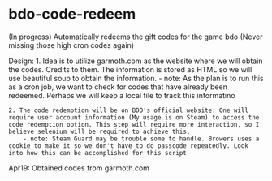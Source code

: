 # bdo-code-redeem
(In progress) Automatically redeems the gift codes for the game bdo (Never missing those high cron codes again)



Design:
    1. Idea is to utilize garmoth.com as the website where we will obtain the codes. Credits to them. The information is stored as HTML so we will use beautiful soup to obtain the information.
        - note: As the plan is to run this as a cron job, we want to check
        for codes that have already been redeemed. Perhaps we will keep a 
        local file to track this informatino

    2. The code redemption will be on BDO's official website. One will require user account information (My usage is on Steam) to access the code redemption option. This step will require more interaction, so I believe selenium will be required to achieve this,
        - note: Steam Guard may be trouble some to handle. Browers uses a cookie to make it so we don't have to do passcode repeatedly. Look into how this can be accomplished for this script


Apr19: Obtained codes from garmoth.com